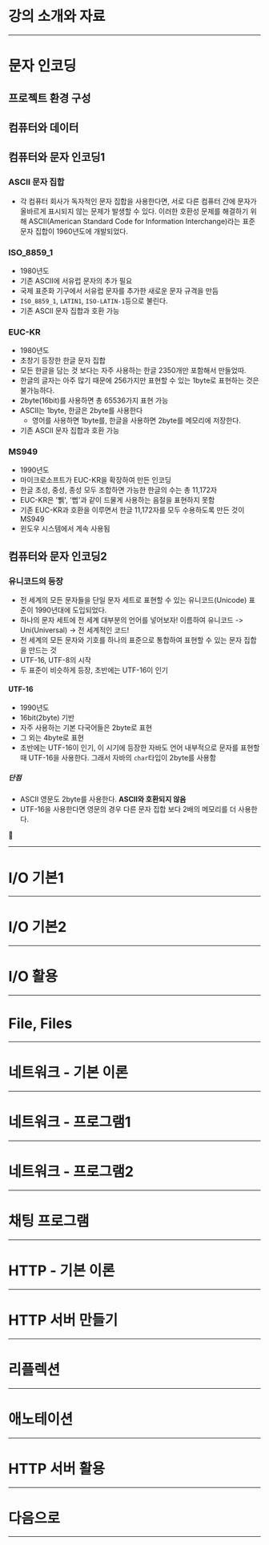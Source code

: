 # 강의 소개와 자료

****
# 문자 인코딩
## 프로젝트 환경 구성
## 컴퓨터와 데이터
## 컴퓨터와 문자 인코딩1
### ASCII 문자 집합
- 각 컴퓨터 회사가 독자적인 문자 집합을 사용한다면, 서로 다른 컴퓨터 간에 문자가 올바르게 표시되지 않는 문제가 발생할 수 있다. 이러한 호환성 문제를 해결하기 위해 ASCII(American Standard Code for Information Interchange)라는 표준 문자 집합이 1960년도에 개발되었다.
### ISO_8859_1
- 1980년도
- 기존 ASCII에 서유럽 문자의 추가 필요
- 국제 표준화 기구에서 서유럽 문자를 추가한 새로운 문자 규격을 만듬
- `ISO_8859_1`, `LATIN1`, `ISO-LATIN-1`등으로 불린다.
- 기존 ASCII 문자 집합과 호환 가능
### EUC-KR
- 1980년도
- 초창기 등장한 한글 문자 집합
- 모든 한글을 담는 것 보다는 자주 사용하는 한글 2350개만 포함해서 만들었따.
- 한글의 글자는 아주 많기 때문에 256가지만 표현할 수 있는 1byte로 표현하는 것은 불가능하다.
- 2byte(16bit)를 사용하면 총 65536가지 표현 가능
- ASCII는 1byte, 한글은 2byte를 사용한다
	- 영어를 사용하면 1byte를, 한글을 사용하면 2byte를 메모리에 저장한다.
- 기존 ASCII 문자 집합과 호환 가능
### MS949
- 1990년도
- 마이크로소프트가 EUC-KR을 확장하여 만든 인코딩
- 한글 초성, 중성, 종성 모두 조합하면 가능한 한글의 수는 총 11,172자
- EUC-KR은 '쀍', '삡'과 같이 드물게 사용하는 음절을 표현하지 못함
- 기존 EUC-KR과 호환을 이루면서 한글 11,172자를 모두 수용하도록 만든 것이 MS949
- 윈도우 시스템에서 계속 사용됨
## 컴퓨터와 문자 인코딩2
### 유니코드의 등장
- 전 세계의 모든 문자들을 단일 문자 세트로 표현할 수 있는 유니코드(Unicode) 표준이 1990년대에 도입되었다.
- 하나의 문자 세트에 전 세계 대부분의 언어를 넣어보자! 이름하여 유니코드 -> Uni(Universal) -> 전 세계적인 코드!
- 전 세계의 모든 문자와 기호를 하나의 표준으로 통합하여 표현할 수 있는 문자 집합을 만드는 것
- UTF-16, UTF-8의 시작
- 두 표준이 비슷하게 등장, 초반에는 UTF-16이 인기
#### UTF-16
- 1990년도
- 16bit(2byte) 기반
- 자주 사용하는 기본 다국어들은 2byte로 표현
- 그 외는 4byte로 표현
- 초반에는 UTF-16이 인기, 이 시기에 등장한 자바도 언어 내부적으로 문자를 표현할 때 UTF-16을 사용한다. 그래서 자바의 `char`타입이 2byte를 사용함
##### 단점
- ASCII 영문도 2byte를 사용한다. **ASCII와 호환되지 않음**
- UTF-16을 사용한다면 영문의 경우 다른 문자 집합 보다 2배의 메모리를 더 사용한다.

🍅
****
# I/O 기본1

****
# I/O 기본2

****
# I/O 활용

****
# File, Files

****
# 네트워크 - 기본 이론

****
# 네트워크 - 프로그램1

****
# 네트워크 - 프로그램2

****
# 채팅 프로그램

****
# HTTP - 기본 이론

****
# HTTP 서버 만들기

****
# 리플렉션

****
# 애노테이션

****
# HTTP 서버 활용

****
# 다음으로

****